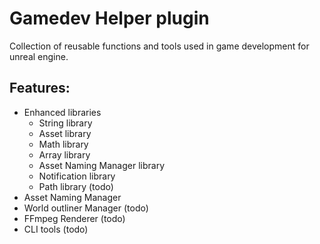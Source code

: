 # Gamedev Helper plugin
Collection of reusable functions and tools used in game development for unreal engine.

## Features:
- Enhanced libraries
    - String library
    - Asset library
    - Math library
    - Array library
    - Asset Naming Manager library
    - Notification library
    - Path library (todo)
- Asset Naming Manager
- World outliner Manager (todo)
- FFmpeg Renderer (todo)
- CLI tools (todo)

